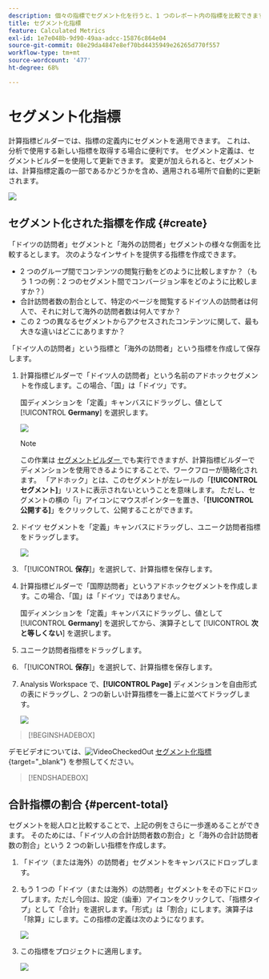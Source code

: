 ```yaml
---
description: 個々の指標でセグメント化を行うと、1 つのレポート内の指標を比較できます。
title: セグメント化指標
feature: Calculated Metrics
exl-id: 1e7e048b-9d90-49aa-adcc-15876c864e04
source-git-commit: 08e29da4847e8ef70bd4435949e26265d770f557
workflow-type: tm+mt
source-wordcount: '477'
ht-degree: 68%

---
```


# セグメント化指標

計算指標ビルダーでは、指標の定義内にセグメントを適用できます。 これは、分析で使用する新しい指標を取得する場合に便利です。 セグメント定義は、セグメントビルダーを使用して更新できます。 変更が加えられると、セグメントは、計算指標定義の一部であるかどうかを含め、適用される場所で自動的に更新されます。

![](assets/german-visitors.png)

## セグメント化された指標を作成 {#create}

「ドイツの訪問者」セグメントと「海外の訪問者」セグメントの様々な側面を比較するとします。 次のようなインサイトを提供する指標を作成できます。

* 2 つのグループ間でコンテンツの閲覧行動をどのように比較しますか？（もう 1 つの例：2 つのセグメント間でコンバージョン率をどのように比較しますか？）
* 合計訪問者数の割合として、特定のページを閲覧するドイツ人の訪問者は何人で、それに対して海外の訪問者数は何人ですか？
* この 2 つの異なるセグメントからアクセスされたコンテンツに関して、最も大きな違いはどこにありますか？

「ドイツ人の訪問者」という指標と「海外の訪問者」という指標を作成して保存します。

1. 計算指標ビルダーで「ドイツ人の訪問者」という名前のアドホックセグメントを作成します。この場合、「国」は「ドイツ」です。

   国ディメンションを「定義」キャンバスにドラッグし、値として [!UICONTROL **Germany**] を選択します。

   ![](assets/segment-from-dimension.png)

   >[!NOTE]
   >
   >この作業は [ セグメントビルダー ](/help/components/segmentation/segmentation-workflow/seg-build.md) でも実行できますが、計算指標ビルダーでディメンションを使用できるようにすることで、ワークフローが簡略化されます。 「アドホック」とは、このセグメントが左レールの「**[!UICONTROL セグメント]**」リストに表示されないということを意味します。 ただし、セグメントの横の「i」アイコンにマウスポインターを置き、「**[!UICONTROL 公開する]**」をクリックして、公開することができます。

1. ドイツ セグメントを「定義」キャンバスにドラッグし、ユニーク訪問者指標をドラッグします。

   ![](assets/german-visitors.png)

1. 「[!UICONTROL **保存**]」を選択して、計算指標を保存します。

1. 計算指標ビルダーで「国際訪問者」というアドホックセグメントを作成します。この場合、「国」は「ドイツ」ではありません。

   国ディメンションを「定義」キャンバスにドラッグし、値として [!UICONTROL **Germany**] を選択してから、演算子として [!UICONTROL **次と等しくない**] を選択します。

1. ユニーク訪問者指標をドラッグします。

1. 「[!UICONTROL **保存**]」を選択して、計算指標を保存します。

1. Analysis Workspace で、**[!UICONTROL Page]** ディメンションを自由形式の表にドラッグし、2 つの新しい計算指標を一番上に並べてドラッグします。

   ![](assets/workspace-pages.png)


>[!BEGINSHADEBOX]

デモビデオについては、![VideoCheckedOut](/help/assets/icons/VideoCheckedOut.svg) [ セグメント化指標 ](https://video.tv.adobe.com/v/25409?quality=12&learn=on){target="_blank"} を参照してください。

>[!ENDSHADEBOX]


## 合計指標の割合 {#percent-total}

セグメントを総人口と比較することで、上記の例をさらに一歩進めることができます。 そのためには、「ドイツ人の合計訪問者数の割合」と「海外の合計訪問者数の割合」という 2 つの新しい指標を作成します。

1. 「ドイツ（または海外）の訪問者」セグメントをキャンバスにドロップします。
1. もう 1 つの「ドイツ（または海外）の訪問者」セグメントをその下にドロップします。ただし今回は、設定（歯車）アイコンをクリックして、「指標タイプ」として「合計」を選択します。「形式」は「割合」にします。演算子は「除算」にします。この指標の定義は次のようになります。

   ![](assets/cm_metric_total.png)

1. この指標をプロジェクトに適用します。

   ![](assets/cm_percent_total.png)
